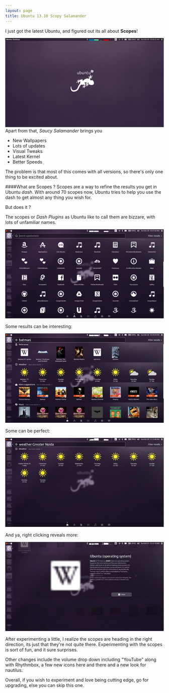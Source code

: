 ```yaml
---
layout: page
title: Ubuntu 13.10 Scopy Salamander
---
```


I just got the latest Ubuntu, and figured out its all about **Scopes**!

![Desktop](/image/saucy/desktop.png)
Apart from that, _Saucy Salamander_ brings you
* New Wallpapers 
* Lots of updates
* Visual Tweaks
* Latest Kernel 
* Better Speeds

The problem is that most of this comes with all versions, so there's only one thing to be excited about.


####What are Scopes ?
Scopes are a way to refine the results you get in Ubuntu *dash*. 
With around 70 scopes now, Ubuntu tries to help you use the dash to get almost any thing you wish for. 

But does it ? 

The scopes or _Dash Plugins_ as Ubuntu like to call them are bizzare, with lots of unfamiliar names. 

![Scopes](/image/saucy/scopes1.png)

Some results can be interesting:

![batman](/image/saucy/batman.png)

Some can be perfect: 

![weather](/image/saucy/weather.png)

And ya, right clicking reveals more: 

![wiki](/image/saucy/wiki.png)

After experimenting a little, I realize the scopes are heading in the right direction, its just that they're not quite there. 
Experimenting with the scopes is sort of fun, and it sure surprises. 

Other changes include the volume drop down including "YouTube" along with Rhythmbox, a few new icons here and there and a new look for nautilus. 

Overall, if you wish to experiment and love being cutting edge, go for upgrading, else you can skip this one. 

